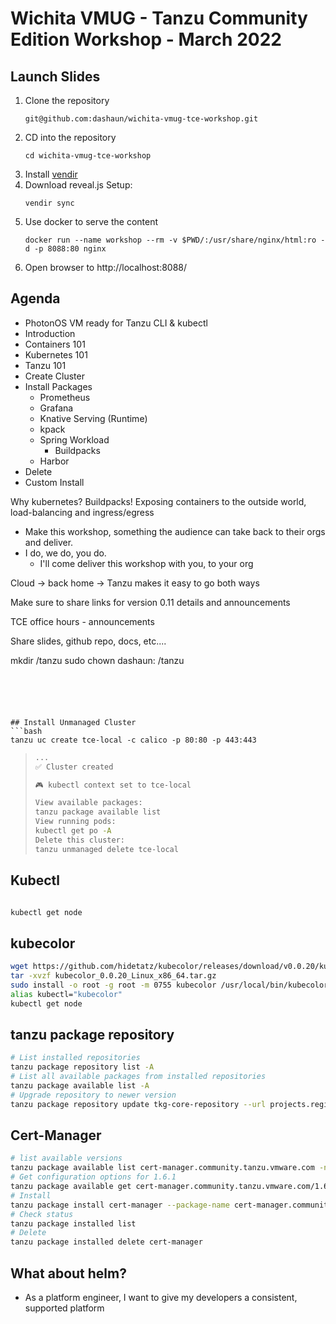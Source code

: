 # Wichita VMUG - Tanzu Community Edition Workshop - March 2022

## Launch Slides

1. Clone the repository
    ```shell
    git@github.com:dashaun/wichita-vmug-tce-workshop.git
    ```
2. CD into the repository
    ```shell
    cd wichita-vmug-tce-workshop
    ```
3. Install [vendir](https://carvel.dev/vendir/docs/v0.24.0/install)
4. Download reveal.js
   Setup:
    ```shell
    vendir sync
    ```
5. Use docker to serve the content
    ```shell
    docker run --name workshop --rm -v $PWD/:/usr/share/nginx/html:ro -d -p 8088:80 nginx
    ``` 
6. Open browser to http://localhost:8088/

## Agenda

- PhotonOS VM ready for Tanzu CLI & kubectl
- Introduction
- Containers 101
- Kubernetes 101
- Tanzu 101
- Create Cluster
- Install Packages
    - Prometheus
    - Grafana
    - Knative Serving (Runtime)
    - kpack
    - Spring Workload
        - Buildpacks
    - Harbor
- Delete
- Custom Install

Why kubernetes?
Buildpacks!
Exposing containers to the outside world, load-balancing and ingress/egress

- Make this workshop, something the audience can take back to their orgs and deliver.
- I do, we do, you do.
    - I'll come deliver this workshop with you, to your org

Cloud -> back home -> Tanzu makes it easy to go both ways

Make sure to share links for version 0.11 details and announcements

TCE office hours - announcements

Share slides, github repo, docs, etc....






mkdir /tanzu
sudo chown dashaun: /tanzu
```





## Install Unmanaged Cluster
```bash
tanzu uc create tce-local -c calico -p 80:80 -p 443:443
```
> ```bash
> ...
> ✅ Cluster created
> 
> 🎮 kubectl context set to tce-local
> 
> View available packages:
> tanzu package available list
> View running pods:
> kubectl get po -A
> Delete this cluster:
> tanzu unmanaged delete tce-local
> ```

## Kubectl

```bash

kubectl get node
```

## kubecolor

```bash
wget https://github.com/hidetatz/kubecolor/releases/download/v0.0.20/kubecolor_0.0.20_Linux_x86_64.tar.gz
tar -xvzf kubecolor_0.0.20_Linux_x86_64.tar.gz
sudo install -o root -g root -m 0755 kubecolor /usr/local/bin/kubecolor
alias kubectl="kubecolor"
kubectl get node
```

## tanzu package repository

```bash
# List installed repositories
tanzu package repository list -A
# List all available packages from installed repositories
tanzu package available list -A
# Upgrade repository to newer version
tanzu package repository update tkg-core-repository --url projects.registry.vmware.com/tce/main:v0.10.3 -n tanzu-package-repo-global
```

## Cert-Manager

```bash
# list available versions
tanzu package available list cert-manager.community.tanzu.vmware.com -n default
# Get configuration options for 1.6.1
tanzu package available get cert-manager.community.tanzu.vmware.com/1.6.1 -n default --values-schema
# Install
tanzu package install cert-manager --package-name cert-manager.community.tanzu.vmware.com --version 1.6.1
# Check status
tanzu package installed list
# Delete
tanzu package installed delete cert-manager
```

## What about helm?

- As a platform engineer, I want to give my developers a consistent, supported platform